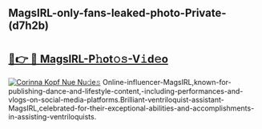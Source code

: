 ## MagsIRL-only-fans​-leaked-photo​-Private-(d7h2b)


# <h2><a href="https://mediaupload.pro?title=MagsIRL&ref=git">🔗👉 🔴 MagsIRL-P𝚑ot𝚘𝚜-V𝚒d𝚎o</a></h2>

[![Corinna Kopf Nue Nu𝚍e𝚜](https://i.imgur.com/0qMVB7G.gif)](https://mediaupload.pro?title=MagsIRL&ref=git)
Online-influencer-MagsIRL,known-for-publishing-dance-and-lifestyle-content,-including-performances-and-vlogs-on-social-media-platforms.Brilliant-ventriloquist-assistant-MagsIRL,celebrated-for-their-exceptional-abilities-and-accomplishments-in-assisting-ventriloquists.  